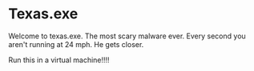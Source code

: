 # Texas.exe



Welcome to texas.exe.
The most scary malware ever.
Every second you aren't running at 24 mph. He gets closer.




Run this in a virtual machine!!!!
